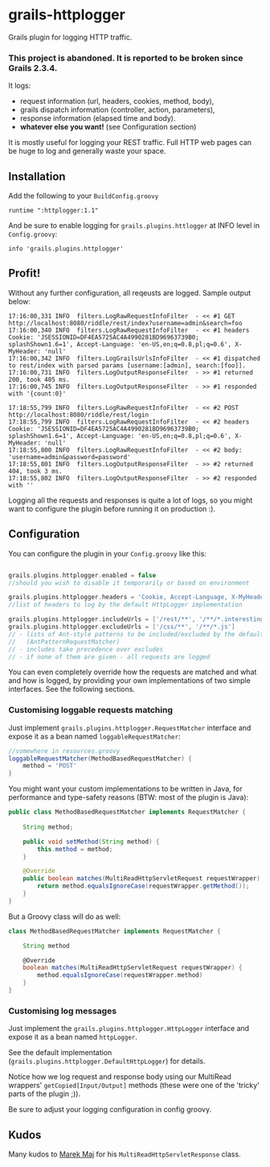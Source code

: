 # grails-httplogger

Grails plugin for logging HTTP traffic.

### This project is abandoned. It is reported to be broken since Grails 2.3.4.

It logs:

* request information (url, headers, cookies, method, body),
* grails dispatch information (controller, action, parameters),
* response information (elapsed time and body).
* **whatever else you want!** (see Configuration section)

It is mostly useful for logging your REST traffic. Full HTTP web pages can be huge to log and generally waste your space.

## Installation

Add the following to your `BuildConfig.groovy`

```
runtime ":httplogger:1.1"
```

And be sure to enable logging for `grails.plugins.httlogger` at INFO level in `Config.groovy`:

```
info 'grails.plugins.httplogger'
```

## Profit!

Without any further configuration, all reqeusts are logged. Sample output below:

```
17:16:00,331 INFO  filters.LogRawRequestInfoFilter  - << #1 GET http://localhost:8080/riddle/rest/index?username=admin&search=foo
17:16:00,340 INFO  filters.LogRawRequestInfoFilter  - << #1 headers Cookie: 'JSESSIONID=DF4EA5725AC4A4990281BD96963739B0; splashShown1.6=1', Accept-Language: 'en-US,en;q=0.8,pl;q=0.6', X-MyHeader: 'null'
17:16:00,342 INFO  filters.LogGrailsUrlsInfoFilter  - << #1 dispatched to rest/index with parsed params [username:[admin], search:[foo]].
17:16:00,731 INFO  filters.LogOutputResponseFilter  - >> #1 returned 200, took 405 ms.
17:16:00,745 INFO  filters.LogOutputResponseFilter  - >> #1 responded with '{count:0}'
```

```
17:18:55,799 INFO  filters.LogRawRequestInfoFilter  - << #2 POST http://localhost:8080/riddle/rest/login
17:18:55,799 INFO  filters.LogRawRequestInfoFilter  - << #2 headers Cookie: 'JSESSIONID=DF4EA5725AC4A4990281BD96963739B0; splashShown1.6=1', Accept-Language: 'en-US,en;q=0.8,pl;q=0.6', X-MyHeader: 'null'
17:18:55,800 INFO  filters.LogRawRequestInfoFilter  - << #2 body: 'username=admin&password=password'
17:18:55,801 INFO  filters.LogOutputResponseFilter  - >> #2 returned 404, took 3 ms.
17:18:55,802 INFO  filters.LogOutputResponseFilter  - >> #2 responded with ''
```

Logging all the requests and responses is quite a lot of logs, so you might want to configure the plugin before running it on production :).


## Configuration

You can configure the plugin in your `Config.groovy` like this:

```groovy

grails.plugins.httplogger.enabled = false
//should you wish to disable it temporarily or based on environment

grails.plugins.httplogger.headers = 'Cookie, Accept-Language, X-MyHeader' 
//list of headers to log by the default HttpLogger implementation

grails.plugins.httplogger.includeUrls = ['/rest/**', '/**/*.interesting']
grails.plugins.httplogger.excludeUrls = ['/css/**', '/**/*.js']
// - lists of Ant-style patterns to be included/excluded by the default RequestMatcher implementation
//   (AntPatternRequestMatcher)
// - includes take precedence over excludes
// - if none of them are given - all requests are logged
```

You can even completely override how the requests are matched and what and how is logged, by providing your own implementations of two simple interfaces. See the following sections.

### Customising loggable requests matching

Just implement `grails.plugins.httplogger.RequestMatcher` interface and expose it as a bean named `loggableRequestMatcher`:

```groovy
//somewhere in resources.groovy
loggableRequestMatcher(MethodBasedRequestMatcher) {
    method = 'POST'
}
```

You might want your custom implementations to be written in Java, for performance and type-safety reasons (BTW: most of the plugin is Java):

```java
public class MethodBasedRequestMatcher implements RequestMatcher {
    
    String method;

    public void setMethod(String method) {
        this.method = method;
    }

    @Override
    public boolean matches(MultiReadHttpServletRequest requestWrapper) {
        return method.equalsIgnoreCase(requestWrapper.getMethod());
    }
}
```

But a Groovy class will do as well:

```groovy
class MethodBasedRequestMatcher implements RequestMatcher {

    String method

    @Override
    boolean matches(MultiReadHttpServletRequest requestWrapper) {
        method.equalsIgnoreCase(requestWrapper.method)
    }
}
```


### Customising log messages

Just implement the `grails.plugins.httplogger.HttpLogger` interface and expose it as a bean named `httpLogger`.

See the default implementation (`grails.plugins.httplogger.DefaultHttpLogger`) for details.

Notice how we log request and response body using our MultiRead wrappers' `getCopied[Input/Output]` methods (these were one of the 'tricky' parts of the plugin ;)).

Be sure to adjust your logging configuration in config groovy.


## Kudos

Many kudos to [Marek Maj](https://github.com/MarekMaj) for his `MultiReadHttpServletResponse` class.
